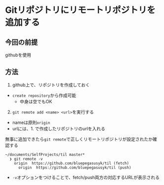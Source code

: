 # Gitリポジトリにリモートリポジトリを追加する

## 今回の前提

githubを使用

## 方法

1. github上で、リポジトリを作成しておく

- `create repository`から作成可能
  - 中身は空でもOK

2. `git remote add <name> <url>`を実行する

- nameは原則`origin`
- urlには、1. で作成したリポジトリのurlを入れる

無事に追加できたら`git remote`で正しくリモートリポジトリが設定されたか確認する

```
~/documents/SelfProjects/til master*
  ❯ git remote -v
    origin  https://github.com/bluepegasusyk/til (fetch)
      origin  https://github.com/bluepegasusyk/til (push)
```

- `-v`オプションをつけることで、fetch/push両方の対応するURLが表示される

